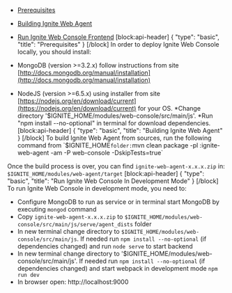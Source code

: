 * [Prerequisites](#prerequisites)
* [Building Ignite Web Agent](#building-ignite-web-agent)
* [Run Ignite Web Console Frontend](#run-ignite-web-console-in-development-mode)
[block:api-header]
{
  "type": "basic",
  "title": "Prerequisites"
}
[/block]
In order to deploy Ignite Web Console locally, you should install:

* MongoDB (version >=3.2.x) follow instructions from site [http://docs.mongodb.org/manual/installation](http://docs.mongodb.org/manual/installation)
* NodeJS (version >=6.5.x) using installer from site [https://nodejs.org/en/download/current](https://nodejs.org/en/download/current) for your OS.
*Change directory '$IGNITE_HOME/modules/web-console/src/main/js'.
*Run "npm install --no-optional" in terminal for download dependencies.
[block:api-header]
{
  "type": "basic",
  "title": "Building Ignite Web Agent"
}
[/block]
To build Ignite Web Agent from sources, run the following command from `$IGNITE_HOME` folder:
`mvn clean package -pl :ignite-web-agent -am -P web-console -DskipTests=true`

Once the build process is over, you can find `ignite-web-agent-x.x.x.zip` in: 
`$IGNITE_HOME/modules/web-agent/target`
[block:api-header]
{
  "type": "basic",
  "title": "Run Ignite Web Console In Development Mode"
}
[/block]
To run Ignite Web Console in development mode, you need to:
* Configure MongoDB to run as service or in terminal start MongoDB by executing `mongod` command
* Copy `ignite-web-agent-x.x.x.zip` to `$IGNITE_HOME/modules/web-console/src/main/js/serve/agent_dists` folder
* In new terminal change directory to `$IGNITE_HOME/modules/web-console/src/main/js`.
If needed run `npm install --no-optional` (if dependencies changed) and run `node serve` to start backend
* In new terminal change directory to '$IGNITE_HOME/modules/web-console/src/main/js'.
If needed run `npm install --no-optional` (if dependencies changed) and start webpack in development mode `npm run dev`
* In browser open: http://localhost:9000